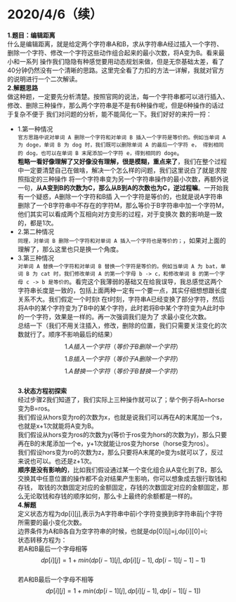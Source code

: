 # 2020/4/6（续）  
**1.题目：编辑距离**  
什么是编辑距离，就是给定两个字符串A和B，求从字符串A经过插入一个字符、删除一个字符、修改一个字符这些动作组合起来的最小次数，将A变为B。看来最小和一系列
操作我们隐隐有种感觉要用动态规划来做，但是无奈基础太差，看了40分钟仍然没有一个清晰的思路。这里完全看了力扣的方法一详解，我就对官方的说明进行一个二次解读。  
**2.解题思路**  
做这种题，一定要先分析清楚。按照官网的说法，每一个字符串都可以进行插入、修改、删除三种操作，那么两个字符串是不是有6种操作呢，但是6种操作的话过于复杂不便于
我们对问题的分析，能不能简化一下。我们好好的来捋一捋：  
- 1.第一种情况  
`官方思路中说对单词 A 删除一个字符和对单词 B 插入一个字符是等价的。例如当单词 A 为 doge，单词 B 为 dog 时，我们既可以删除单词 A 的最后一个字符 e，
得到相同的 dog，也可以在单词 B 末尾添加一个字符 e，得到相同的 doge`。  
**粗略一看好像理解了又好像没有理解，很是模糊，重点来了**，我们在整个过程中一定要清楚自己在做啥，解决一个怎么样的问题，我们这里说白了就是求按照指定的三种操作
将一个字符串变为另一个字符串操作的最小次数，再额外说一句，**从A变到B的次数为C，那么从B到A的次数也为C，逆过程嘛**。一开始我有一个疑惑，A删除一个字符和B插
入一个字符是等价的，也就是说A字符串删除了一个B字符串中不存在的字符M，那么等价于B字符串中加一个字符M，他们其实可以看成两个互相向对方变形的过程，对于变换次
数的影响是一致的，都是1次。  
- 2.第二种情况  
`同理，对单词 B 删除一个字符和对单词 A 插入一个字符也是等价的；`，如果对上面的理解了，那么这里也只是换一个角度。
- 3.第三种情况  
`对单词 A 替换一个字符和对单词 B 替换一个字符是等价的。例如当单词 A 为 bat，单词 B 为 cat 时，我们修改单词 A 的第一个字母 b -> c，和修改单词 B 的第一个字母 c -> b
是等价的`。看完这个我薄弱的基础又在给我误导，我总感觉这两个字符串长度是一致的，包括上面两种一定有一个要一点，其实仔细想想跟长度关系不大。我们假定一个时刻t
在t时刻，字符串A已经变换了部分字符，然后将A中的某个字符变为了B中的某个字符，此时若将B中某个字符变为A此时中的一个字符，效果是一样的。再一次强调我们是为了
求最小变化次数。  
总结一下（我们不用关注插入，修改，删除的位置，我们只需要关注变化的次数就行了。顺序不影响最后的结果）
$$1.A插入一个字符（等价于B删除一个字符）$$
$$1.B插入一个字符（等价于A删除一个字符）$$
$$1.A替换一个字符（等价于B替换一个字符）$$  
**3.状态方程初探索**  
经过步骤2我们知道了，我们实际上三种操作就可以了；举个例子将A=horse 变为B=ros。  
我们假设从hors变为ro的次数为x，也就是说我们可以再在A的末尾加一个s，也就是x+1次就能将A变为B。  
我们假设从hors变为ros的次数为y(等价于ros变为hors的次数为y)，那么只要再在B的末尾添加一个e，y+1次就能让ros变为horse（horse变为ros）。  
我们假设hors变为ro的次数为z，那么只要将A末尾的e变为s就可以了，反过来说也可以。也还是z+1次。  
**顺序是没有影响的**，比如我们假设通过某一个变化组合从A变化到了B，那么交换其中任意位置的操作都不会对结果产生影响，你可以想象成去银行取钱和存钱，
取钱的次数固定对应的金额固定，存钱的次数固定对应的金额固定，那么无论取钱和存钱的顺序如何，那么卡上最终的余额都是一样的。  
**4.解题**  
定义状态方程为dp[i][j],表示为A字符串中前i个字符变换到B字符串前j个字符所需要的最小变化次数。  
边界条件为A和B各自为空字符串的时候，也就是dp[0][j]=j,dp[i][0]=i;  
状态转移方程为：  
若A和B最后一个字母相等  
$$dp[i][j]=1+min(dp[i-1][j],dp[i][j-1],dp[i-1][j-1]-1)$$  
若A和B最后一个字母不相等  
$$dp[i][j]=1+min(dp[i-1][j],dp[i][j-1],dp[i-1][j-1])$$ 
